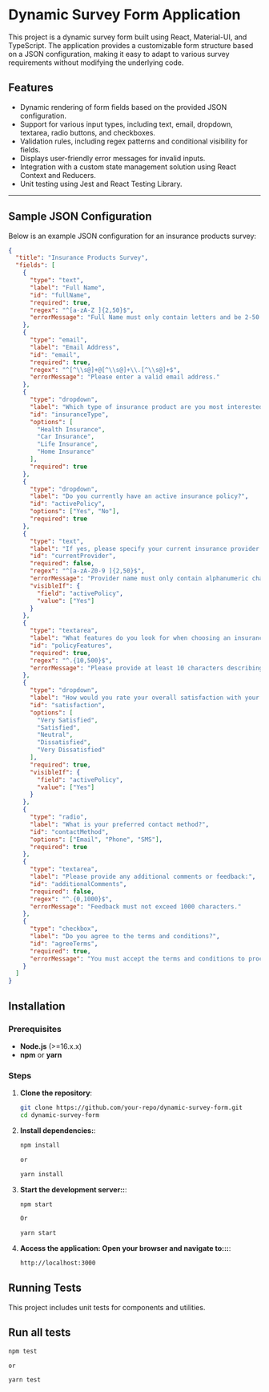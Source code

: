 # Dynamic Survey Form Application

This project is a dynamic survey form built using React, Material-UI, and TypeScript. The application provides a customizable form structure based on a JSON configuration, making it easy to adapt to various survey requirements without modifying the underlying code.

## Features

- Dynamic rendering of form fields based on the provided JSON configuration.
- Support for various input types, including text, email, dropdown, textarea, radio buttons, and checkboxes.
- Validation rules, including regex patterns and conditional visibility for fields.
- Displays user-friendly error messages for invalid inputs.
- Integration with a custom state management solution using React Context and Reducers.
- Unit testing using Jest and React Testing Library.

---

## Sample JSON Configuration

Below is an example JSON configuration for an insurance products survey:

```json
{
  "title": "Insurance Products Survey",
  "fields": [
    {
      "type": "text",
      "label": "Full Name",
      "id": "fullName",
      "required": true,
      "regex": "^[a-zA-Z ]{2,50}$",
      "errorMessage": "Full Name must only contain letters and be 2-50 characters long."
    },
    {
      "type": "email",
      "label": "Email Address",
      "id": "email",
      "required": true,
      "regex": "^[^\\s@]+@[^\\s@]+\\.[^\\s@]+$",
      "errorMessage": "Please enter a valid email address."
    },
    {
      "type": "dropdown",
      "label": "Which type of insurance product are you most interested in?",
      "id": "insuranceType",
      "options": [
        "Health Insurance",
        "Car Insurance",
        "Life Insurance",
        "Home Insurance"
      ],
      "required": true
    },
    {
      "type": "dropdown",
      "label": "Do you currently have an active insurance policy?",
      "id": "activePolicy",
      "options": ["Yes", "No"],
      "required": true
    },
    {
      "type": "text",
      "label": "If yes, please specify your current insurance provider:",
      "id": "currentProvider",
      "required": false,
      "regex": "^[a-zA-Z0-9 ]{2,50}$",
      "errorMessage": "Provider name must only contain alphanumeric characters and be 2-50 characters long.",
      "visibleIf": {
        "field": "activePolicy",
        "value": ["Yes"]
      }
    },
    {
      "type": "textarea",
      "label": "What features do you look for when choosing an insurance policy?",
      "id": "policyFeatures",
      "required": true,
      "regex": "^.{10,500}$",
      "errorMessage": "Please provide at least 10 characters describing the features you look for."
    },
    {
      "type": "dropdown",
      "label": "How would you rate your overall satisfaction with your current insurance provider?",
      "id": "satisfaction",
      "options": [
        "Very Satisfied",
        "Satisfied",
        "Neutral",
        "Dissatisfied",
        "Very Dissatisfied"
      ],
      "required": true,
      "visibleIf": {
        "field": "activePolicy",
        "value": ["Yes"]
      }
    },
    {
      "type": "radio",
      "label": "What is your preferred contact method?",
      "id": "contactMethod",
      "options": ["Email", "Phone", "SMS"],
      "required": true
    },
    {
      "type": "textarea",
      "label": "Please provide any additional comments or feedback:",
      "id": "additionalComments",
      "required": false,
      "regex": "^.{0,1000}$",
      "errorMessage": "Feedback must not exceed 1000 characters."
    },
    {
      "type": "checkbox",
      "label": "Do you agree to the terms and conditions?",
      "id": "agreeTerms",
      "required": true,
      "errorMessage": "You must accept the terms and conditions to proceed."
    }
  ]
}
```

## Installation

### Prerequisites

- **Node.js** (>=16.x.x)
- **npm** or **yarn**

### Steps

1. **Clone the repository**:

   ```bash
   git clone https://github.com/your-repo/dynamic-survey-form.git
   cd dynamic-survey-form
   ```

2. **Install dependencies:**:

   ```bash
   npm install

   or

   yarn install
   ```

3. **Start the development server::**:

   ```bash
   npm start

   Or

   yarn start
   ```

4. **Access the application: Open your browser and navigate to:::**:

   ```bash
   http://localhost:3000
   ```

## Running Tests

This project includes unit tests for components and utilities.

## Run all tests

```bash
npm test

or

yarn test
```
